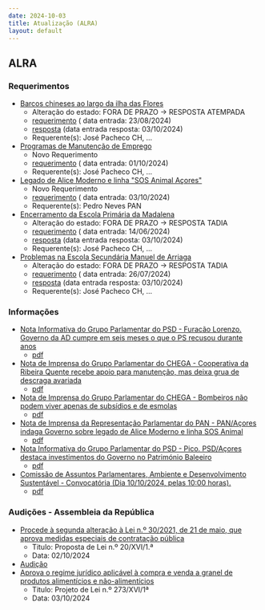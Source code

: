 ```yaml
---
date: 2024-10-03
title: Atualização (ALRA)
layout: default
---
```

## ALRA

### Requerimentos

* [Barcos chineses ao largo da ilha das Flores](http://base.alra.pt:82/4DACTION/w_pesquisa_registo/4/8473)
  * Alteração do estado: FORA DE PRAZO → RESPOSTA ATEMPADA
  * [requerimento](http://base.alra.pt:82/Doc_Req/XIIIreque128.pdf) ( data entrada: 23/08/2024)
  * [resposta](http://base.alra.pt:82/Doc_Req/XIIIrequeresp128.pdf) (data entrada resposta: 03/10/2024)
  * Requerente(s): José Pacheco CH, ...
* [Programas de Manutenção de Emprego](http://base.alra.pt:82/4DACTION/w_pesquisa_registo/4/8528)
  * Novo Requerimento
  * [requerimento](http://base.alra.pt:82/Doc_Req/XIIIreque162.pdf) ( data entrada: 01/10/2024)
  * Requerente(s): José Pacheco CH, ...
* [Legado de Alice Moderno e linha "SOS Animal Açores"](http://base.alra.pt:82/4DACTION/w_pesquisa_registo/4/8529)
  * Novo Requerimento
  * [requerimento](http://base.alra.pt:82/Doc_Req/XIIIreque163.pdf) ( data entrada: 03/10/2024)
  * Requerente(s): Pedro Neves PAN
* [Encerramento da Escola Primária da Madalena](http://base.alra.pt:82/4DACTION/w_pesquisa_registo/4/8366)
  * Alteração do estado: FORA DE PRAZO → RESPOSTA TADIA
  * [requerimento](http://base.alra.pt:82/Doc_Req/XIIIreque69.pdf) ( data entrada: 14/06/2024)
  * [resposta](http://base.alra.pt:82/Doc_Req/XIIIrequeresp69.pdf) (data entrada resposta: 03/10/2024)
  * Requerente(s): José Pacheco CH, ...
* [Problemas na Escola Secundária Manuel de Arriaga](http://base.alra.pt:82/4DACTION/w_pesquisa_registo/4/8430)
  * Alteração do estado: FORA DE PRAZO → RESPOSTA TADIA
  * [requerimento](http://base.alra.pt:82/Doc_Req/XIIIreque106.pdf) ( data entrada: 26/07/2024)
  * [resposta](http://base.alra.pt:82/Doc_Req/XIIIrequeresp106.pdf) (data entrada resposta: 03/10/2024)
  * Requerente(s): José Pacheco CH, ...

### Informações

* [Nota Informativa do Grupo Parlamentar do PSD - Furacão Lorenzo. Governo da AD cumpre em seis meses o que o PS recusou durante anos](http://base.alra.pt:82/4DACTION/w_pesquisa_registo/8/20337)
  * [pdf](http://base.alra.pt:82/Doc_Noticias/NI20337.pdf)
* [Nota de Imprensa do Grupo Parlamentar do CHEGA - Cooperativa da Ribeira Quente recebe apoio para manutenção, mas deixa grua de descraga avariada](http://base.alra.pt:82/4DACTION/w_pesquisa_registo/8/20338)
  * [pdf](http://base.alra.pt:82/Doc_Noticias/NI20338.pdf)
* [Nota de Imprensa do Grupo Parlamentar do CHEGA - Bombeiros não podem viver apenas de subsídios e de esmolas](http://base.alra.pt:82/4DACTION/w_pesquisa_registo/8/20339)
  * [pdf](http://base.alra.pt:82/Doc_Noticias/NI20339.pdf)
* [Nota de Imprensa da Representação Parlamentar do PAN - PAN/Açores indaga Governo sobre legado de Alice Moderno e linha SOS Animal](http://base.alra.pt:82/4DACTION/w_pesquisa_registo/8/20340)
  * [pdf](http://base.alra.pt:82/Doc_Noticias/NI20340.pdf)
* [Nota Informativa do Grupo Parlamentar do PSD - Pico. PSD/Açores destaca investimentos do Governo no Património Baleeiro](http://base.alra.pt:82/4DACTION/w_pesquisa_registo/8/20341)
  * [pdf](http://base.alra.pt:82/Doc_Noticias/NI20341.pdf)
* [Comissão de Assuntos Parlamentares, Ambiente e Desenvolvimento Sustentável - Convocatória (Dia 10/10/2024, pelas 10:00 horas).](http://base.alra.pt:82/4DACTION/w_pesquisa_registo/8/20342)
  * [pdf](http://base.alra.pt:82/Doc_Noticias/NI20342.pdf)

### Audições - Assembleia da República

* [Procede à segunda alteração à Lei n.º 30/2021, de 21 de maio, que aprova medidas especiais de contratação pública](http://base.alra.pt:82/4DACTION/w_pesquisa_registo/5/3274)
  * Titulo: Proposta de Lei n.º 20/XVI/1.ª
  * Data: 02/10/2024
* [Audição](http://base.alra.pt:82/4DACTION/w_pesquisa_registo/5/3275)
* [Aprova o regime jurídico aplicável à compra e venda a granel de produtos alimentícios e não-alimentícios](http://base.alra.pt:82/4DACTION/w_pesquisa_registo/5/3276)
  * Titulo: Projeto de Lei n.º 273/XVI/1ª
  * Data: 03/10/2024
